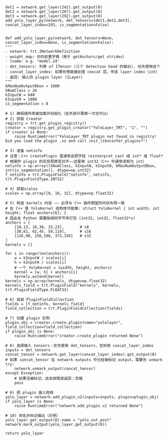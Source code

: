     det1 = network.get_layer(242).get_output(0)
    det2 = network.get_layer(267).get_output(0)
    det3 = network.get_layer(292).get_output(0)
    add_yolo_layer_py(network, det_tensors=[det1,det2,det3], concat_layer_index=293, is_segmentation=False)


    def add_yolo_layer_py(network, det_tensors=None, concat_layer_index=None, is_segmentation=False):
    """
    - network: trt.INetworkDefinition
    - weight_map: 你的权重字典（用于 getAnchors/get strides）
    - lname: e.g. "model.24"
    - det_tensors: 列表 of ITensor (三个 detection head 的输出), 优先使用这个
    - concat_layer_index: 如果你想直接处理 concat 层，传该 layer index（int）
    - 返回: 插入的 plugin layer (ILayer)
    """
    kMaxNumOutputBbox = 1000
    kNumClass = 26
    kInputW = 640
    kInputH = 1088
    is_segmentation = 0

    # 1) 确保插件库被加载并初始化（在外部只需做一次也可以）
    # 2) 获取 Creator
    registry = trt.get_plugin_registry()
    creator = registry.get_plugin_creator("YoloLayer_TRT", "1", "")
    if creator is None:
        raise RuntimeError("YoloLayer_TRT plugin not found in registry! Did you load the plugin .so and call init_libnvinfer_plugins?")

    # 3) 准备 netinfo
    # 注意：C++ createPlugin 里通常会把字段 reinterpret_cast 成 int* 或 float*
    # 根据你 plugin 的实现把类型对齐——这里用 int32（C++ 中通常读取为 int）
    netinfo = np.array([kNumClass, kInputW, kInputH, kMaxNumOutputBbox, int(is_segmentation)], dtype=np.int32)
    f_netinfo = trt.PluginField("netinfo", netinfo, trt.PluginFieldType.INT32)

    # 4) 获取scales
    scales = np.array([8, 16, 32], dtype=np.float32)

    # 5) 构造 kernels 内容 —— 必须与 C++ 插件期望的内存布局一致
    # 在 C++ 里 YoloKernel 结构体可能像: struct YoloKernel { int width; int height; float anchors[6]; }
    # 因此在 Python 需要按相同字节序打包 (int32, int32, float32*x)
    anchors = [
        [10,13, 16,30, 33,23],       # s8
        [30,61, 62,45, 59,119],      # s16
        [116,90, 156,198, 373,326]   # s32
    ]
    kernels = []

    for i in range(len(anchors)):
        w = kInputW / scales[i]
        h = kInputH / scales[i]
        # 一个 YoloKernel = (width, height, anchors)
        kernel = [w, h] + anchors[i]
        kernels.extend(kernel)
    kernels = np.array(kernels, dtype=np.float32)    
    kernels_field = trt.PluginField("kernels", kernels, trt.PluginFieldType.FLOAT32) 

    # 6) 组装 PluginFieldCollection
    fields = [f_netinfo, kernels_field]
    field_collection = trt.PluginFieldCollection(fields)

    # 7) 创建 plugin 实例
    plugin_obj = creator.create_plugin(name="yololayer", field_collection=field_collection)
    if plugin_obj is None:
        raise RuntimeError("creator.create_plugin returned None")

    # 8) 选择输入 tensors：优先使用 det_tensors，否则用 concat_layer_index
    inputs = det_tensors
    concat_tensor = network.get_layer(concat_layer_index).get_output(0)
    # 如果 concat_tensor 在 network outputs 中已经被标记 output，需要先 unmark
    try:
        network.unmark_output(concat_tensor)
    except Exception:
        # 如果没被标记，这会抛错或返回；忽略
        pass

    # 9) 把 plugin 插入网络
    yolo_layer = network.add_plugin_v2(inputs=inputs, plugin=plugin_obj)
    if yolo_layer is None:
        raise RuntimeError("network.add_plugin_v2 returned None")

    # 10) 命名并标记输出（示例）
    yolo_layer.get_output(0).name = "yolo_out_post"
    network.mark_output(yolo_layer.get_output(0))

    return yolo_layer
